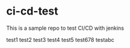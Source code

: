 # ci-cd-test
This is a sample repo to test CI/CD with jenkins


test1
test2
test3
test4
test5
test678
testabc
